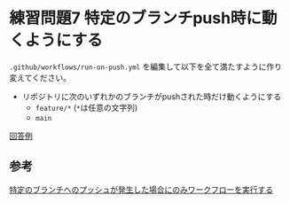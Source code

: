 # 練習問題7 特定のブランチpush時に動くようにする

`.github/workflows/run-on-push.yml` を編集して以下を全て満たすように作り変えてください。

- リポジトリに次のいずれかのブランチがpushされた時だけ動くようにする
    - `feature/*` (`*`は任意の文字列)
    - `main`

[回答例](./run-on-push.yml)

## 参考

[特定のブランチへのプッシュが発生した場合にのみワークフローを実行する](https://docs.github.com/ja/actions/using-workflows/events-that-trigger-workflows#running-your-workflow-only-when-a-push-to-specific-branches-occurs)
